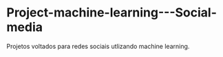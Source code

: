 # Project-machine-learning---Social-media
Projetos voltados para redes sociais utlizando machine learning.

